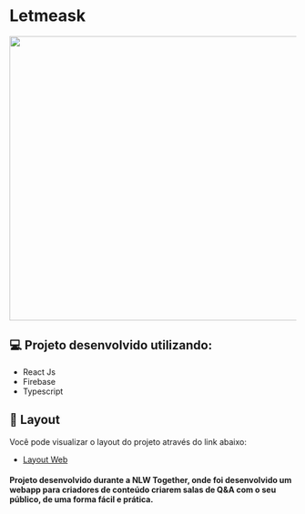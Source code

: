 # Letmeask

<p align="center">
  <img src="https://raw.githubusercontent.com/rocketseat-education/nlw-06-reactjs/master/.github/cover.svg" width="700" height= "500">
</p>

## 💻 Projeto desenvolvido utilizando:
- React Js
- Firebase
- Typescript

## 🔖 Layout

Você pode visualizar o layout do projeto através do link abaixo:

- [Layout Web](https://www.figma.com/community/file/1009824839797878169/Letmeask) 

#### Projeto desenvolvido durante a NLW Together, onde foi desenvolvido um webapp para criadores de conteúdo criarem salas de Q&A com o seu público, de uma forma fácil e prática.
